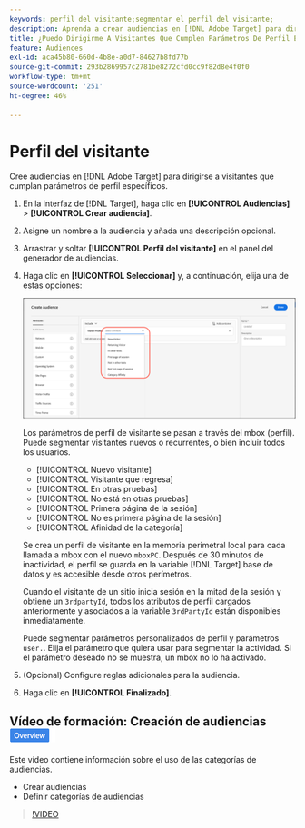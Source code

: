 ```yaml
---
keywords: perfil del visitante;segmentar el perfil del visitante;
description: Aprenda a crear audiencias en [!DNL Adobe Target] para dirigirse a visitantes que cumplan parámetros de perfil específicos, como visitante nuevo o que regresa, afinidad de la categoría, etc.
title: ¿Puedo Dirigirme A Visitantes Que Cumplen Parámetros De Perfil Específicos?
feature: Audiences
exl-id: aca45b80-660d-4b8e-a0d7-84627b8fd77b
source-git-commit: 293b2869957c2781be8272cfd0cc9f82d8e4f0f0
workflow-type: tm+mt
source-wordcount: '251'
ht-degree: 46%

---
```


# Perfil del visitante

Cree audiencias en [!DNL Adobe Target] para dirigirse a visitantes que cumplan parámetros de perfil específicos.

1. En la interfaz de [!DNL Target], haga clic en **[!UICONTROL Audiencias]** > **[!UICONTROL Crear audiencia]**.
1. Asigne un nombre a la audiencia y añada una descripción opcional.
1. Arrastrar y soltar **[!UICONTROL Perfil del visitante]** en el panel del generador de audiencias.

1. Haga clic en **[!UICONTROL Seleccionar]** y, a continuación, elija una de estas opciones:

   ![imagen target_visitor_profile](assets/target_visitor_profile.png)

   Los parámetros de perfil de visitante se pasan a través del mbox (perfil). Puede segmentar visitantes nuevos o recurrentes, o bien incluir todos los usuarios.

   * [!UICONTROL Nuevo visitante]
   * [!UICONTROL Visitante que regresa]
   * [!UICONTROL En otras pruebas]
   * [!UICONTROL No está en otras pruebas]
   * [!UICONTROL Primera página de la sesión]
   * [!UICONTROL No es primera página de la sesión]
   * [!UICONTROL Afinidad de la categoría]

   Se crea un perfil de visitante en la memoria perimetral local para cada llamada a mbox con el nuevo `mboxPC`. Después de 30 minutos de inactividad, el perfil se guarda en la variable [!DNL Target] base de datos y es accesible desde otros perímetros.

   Cuando el visitante de un sitio inicia sesión en la mitad de la sesión y obtiene un `3rdpartyId`, todos los atributos de perfil cargados anteriormente y asociados a la variable `3rdPartyId` están disponibles inmediatamente.

   Puede segmentar parámetros personalizados de perfil y parámetros `user.`. Elija el parámetro que quiera usar para segmentar la actividad. Si el parámetro deseado no se muestra, un mbox no lo ha activado.

1. (Opcional) Configure reglas adicionales para la audiencia.
1. Haga clic en **[!UICONTROL Finalizado]**.

## Vídeo de formación: Creación de audiencias ![Distintivo Información general](/help/main/assets/overview.png)

Este vídeo contiene información sobre el uso de las categorías de audiencias.

* Crear audiencias
* Definir categorías de audiencias

>[!VIDEO](https://video.tv.adobe.com/v/17392)
